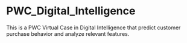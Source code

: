 # PWC_Digital_Intelligence
This is a PWC Virtual Case in Digital Intelligence that predict customer purchase behavior and analyze relevant features.

